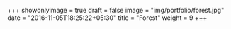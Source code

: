 +++
showonlyimage = true
draft = false
image = "img/portfolio/forest.jpg"
date = "2016-11-05T18:25:22+05:30"
title = "Forest"
weight = 9
+++
